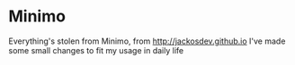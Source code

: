 Minimo
=======
Everything's stolen from Minimo, from http://jackosdev.github.io
I've made some small changes to fit my usage in daily life